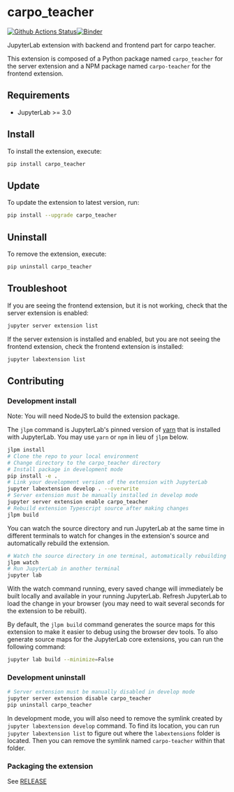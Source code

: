# carpo_teacher

[![Github Actions Status](https://github.com/github_username/carpo-teacher/workflows/Build/badge.svg)](https://github.com/github_username/carpo-teacher/actions/workflows/build.yml)[![Binder](https://mybinder.org/badge_logo.svg)](https://mybinder.org/v2/gh/github_username/carpo-teacher/main?urlpath=lab)

JupyterLab extension with backend and frontend part for carpo teacher.


This extension is composed of a Python package named `carpo_teacher`
for the server extension and a NPM package named `carpo-teacher`
for the frontend extension.


## Requirements

* JupyterLab >= 3.0

## Install

To install the extension, execute:

```bash
pip install carpo_teacher
```

## Update
To update the extension to latest version, run:
```bash
pip install --upgrade carpo_teacher
```

## Uninstall

To remove the extension, execute:

```bash
pip uninstall carpo_teacher
```


## Troubleshoot

If you are seeing the frontend extension, but it is not working, check
that the server extension is enabled:

```bash
jupyter server extension list
```

If the server extension is installed and enabled, but you are not seeing
the frontend extension, check the frontend extension is installed:

```bash
jupyter labextension list
```


## Contributing

### Development install

Note: You will need NodeJS to build the extension package.

The `jlpm` command is JupyterLab's pinned version of
[yarn](https://yarnpkg.com/) that is installed with JupyterLab. You may use
`yarn` or `npm` in lieu of `jlpm` below.

```bash
jlpm install
# Clone the repo to your local environment
# Change directory to the carpo_teacher directory
# Install package in development mode
pip install -e .
# Link your development version of the extension with JupyterLab
jupyter labextension develop . --overwrite
# Server extension must be manually installed in develop mode
jupyter server extension enable carpo_teacher
# Rebuild extension Typescript source after making changes
jlpm build
```

You can watch the source directory and run JupyterLab at the same time in different terminals to watch for changes in the extension's source and automatically rebuild the extension.

```bash
# Watch the source directory in one terminal, automatically rebuilding when needed
jlpm watch
# Run JupyterLab in another terminal
jupyter lab
```

With the watch command running, every saved change will immediately be built locally and available in your running JupyterLab. Refresh JupyterLab to load the change in your browser (you may need to wait several seconds for the extension to be rebuilt).

By default, the `jlpm build` command generates the source maps for this extension to make it easier to debug using the browser dev tools. To also generate source maps for the JupyterLab core extensions, you can run the following command:

```bash
jupyter lab build --minimize=False
```

### Development uninstall

```bash
# Server extension must be manually disabled in develop mode
jupyter server extension disable carpo_teacher
pip uninstall carpo_teacher
```

In development mode, you will also need to remove the symlink created by `jupyter labextension develop`
command. To find its location, you can run `jupyter labextension list` to figure out where the `labextensions`
folder is located. Then you can remove the symlink named `carpo-teacher` within that folder.

### Packaging the extension

See [RELEASE](RELEASE.md)
